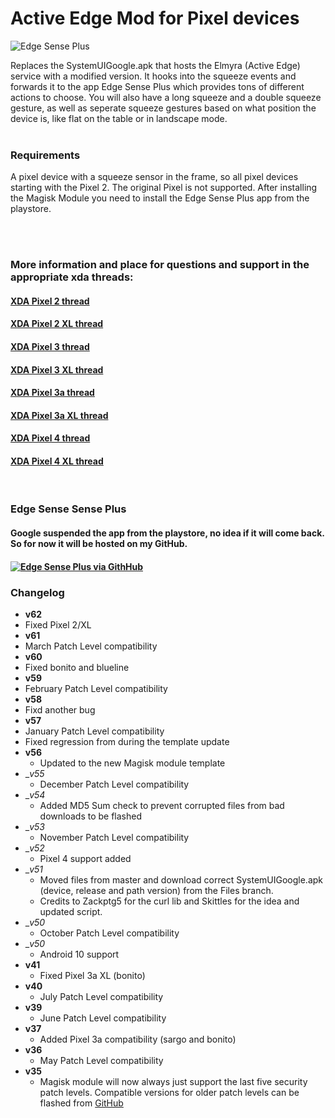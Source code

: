 # Active Edge Mod for Pixel devices

![Edge Sense Plus](https://img.xda-cdn.com/MES6opinXpBdhGjoqHaaP6YuOow=/http%3A%2F%2Fi.imgur.com%2FZscjQRD.png)

Replaces the SystemUIGoogle.apk that hosts the Elmyra (Active Edge) service with a modified version.
It hooks into the squeeze events and forwards it to the app Edge Sense Plus which provides tons of different actions to choose.
You will also have a long squeeze and a double squeeze gesture, as well as seperate squeeze gestures based on what position the device is,
like flat on the table or in landscape mode.
<br/>
<br/>

### Requirements

A pixel device with a squeeze sensor in the frame, so all pixel devices starting with the Pixel 2. The original Pixel is not supported.
After installing the Magisk Module you need to install the Edge Sense Plus app from the playstore.

<br/>
<br/>

### More information and place for questions and support in the appropriate xda threads:

#### [XDA Pixel 2 thread](https://forum.xda-developers.com/pixel-2/themes/root-custom-active-edge-actions-edge-t3732368)
#### [XDA Pixel 2 XL thread](https://forum.xda-developers.com/pixel-2-xl/themes/root-custom-active-edge-actions-edge-t3732383)
#### [XDA Pixel 3 thread](https://forum.xda-developers.com/pixel-3/themes/app-21st-oct-edge-sense-plus-1-10-0-t3856787)
#### [XDA Pixel 3 XL thread](https://forum.xda-developers.com/pixel-3-xl/themes/app-21st-oct-edge-sense-plus-1-10-0-t3856788)
#### [XDA Pixel 3a thread](https://forum.xda-developers.com/pixel-3a/themes/tweet-app-edge-sense-plus-customize-t3928923)
#### [XDA Pixel 3a XL thread](https://forum.xda-developers.com/pixel-3a-xl/themes/app-edge-sense-plus-customize-active-t3928921)
#### [XDA Pixel 4 thread](https://forum.xda-developers.com/pixel-4/themes/app-edge-sense-plus-customize-active-t3996259)
#### [XDA Pixel 4 XL thread](https://forum.xda-developers.com/pixel-4-xl/themes/app-edge-sense-plus-customize-active-t3996257)
<br/>

### Edge Sense Sense Plus
#### Google suspended the app from the playstore, no idea if it will come back. So for now it will be hosted on my GitHub.

#### [![Edge Sense Plus via GithHub]([img]https://i.imgur.com/C6S6AJ1.png[/img])](https://github.com/Magisk-Modules-Repo/active_edge_system_mod/raw/Files/EdgeSensePlus.apk)

### Changelog
* __v62__
 *  Fixed Pixel 2/XL
* __v61__
 *  March Patch Level compatibility
* __v60__
 * Fixed bonito and blueline
* __v59__
 * February Patch Level compatibility
* __v58__
 * Fixd another bug
* __v57__
 * January Patch Level compatibility
 * Fixed regression from during the template update
* __v56__
  * Updated to the new Magisk module template
* __v55_
  * December Patch Level compatibility
* __v54_
  * Added MD5 Sum check to prevent corrupted files from bad downloads to be flashed
* __v53_
  * November Patch Level compatibility
* __v52_
  * Pixel 4 support added
* __v51_
  * Moved files from master and download correct SystemUIGoogle.apk (device, release and path version) from the Files branch.
  * Credits to Zackptg5 for the curl lib and Skittles for the idea and updated script.
* __v50_
  * October Patch Level compatibility
* __v50_
  * Android 10 support
* __v41__
  * Fixed Pixel 3a XL (bonito)
* __v40__
  * July Patch Level compatibility
* __v39__
  * June Patch Level compatibility
* __v37__
  * Added Pixel 3a compatibility (sargo and bonito)
* __v36__
  * May Patch Level compatibility
* __v35__
  * Magisk module will now always just support the last five security patch levels. Compatible versions for older patch levels can be flashed from [GitHub](https://github.com/Magisk-Modules-Repo/active_edge_system_mod/releases)